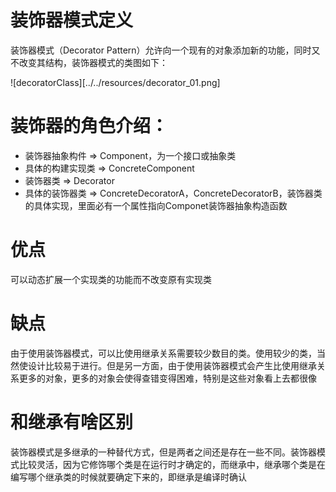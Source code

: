 # 装饰器模式定义
装饰器模式（Decorator Pattern）允许向一个现有的对象添加新的功能，同时又不改变其结构，装饰器模式的类图如下：

![decoratorClass][../../resources/decorator_01.png]

# 装饰器的角色介绍：
+ 装饰器抽象构件 => Component，为一个接口或抽象类
+ 具体的构建实现类 => ConcreteComponent
+ 装饰器类 => Decorator
+ 具体的装饰器类 => ConcreteDecoratorA，ConcreteDecoratorB，装饰器类的具体实现，里面必有一个属性指向Componet装饰器抽象构造函数

# 优点
可以动态扩展一个实现类的功能而不改变原有实现类
# 缺点
由于使用装饰器模式，可以比使用继承关系需要较少数目的类。使用较少的类，当然使设计比较易于进行。但是另一方面，由于使用装饰器模式会产生比使用继承关系更多的对象，更多的对象会使得查错变得困难，特别是这些对象看上去都很像

# 和继承有啥区别
装饰器模式是多继承的一种替代方式，但是两者之间还是存在一些不同。装饰器模式比较灵活，因为它修饰哪个类是在运行时才确定的，而继承中，继承哪个类是在编写哪个继承类的时候就要确定下来的，即继承是编译时确认

